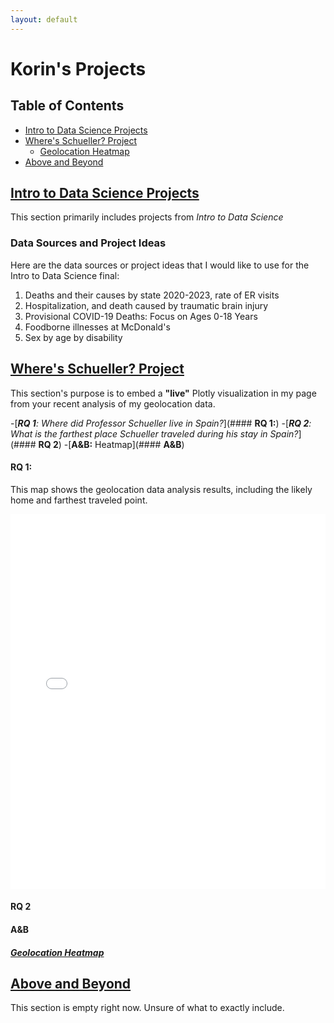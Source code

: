 ```yaml
---
layout: default
---
```

# Korin's Projects

## Table of Contents
- [Intro to Data Science Projects](#intro-to-data-science-projects)
- [Where's Schueller? Project](#wheres-schueller-project)
  - [Geolocation Heatmap](#geolocation-heatmap)
- [Above and Beyond](#above-and-beyond)

## [Intro to Data Science Projects](#intro-to-data-science-projects)
This section primarily includes projects from _Intro to Data Science_

### Data Sources and Project Ideas
Here are the data sources or project ideas that I would like to use for the Intro to Data Science final:
1. Deaths and their causes by state 2020-2023, rate of ER visits
2. Hospitalization, and death caused by traumatic brain injury
3. Provisional COVID-19 Deaths: Focus on Ages 0-18 Years
4. Foodborne illnesses at McDonald's
5. Sex by age by disability

## [Where's Schueller? Project](#wheres-schueller-project)
This section's purpose is to embed a **"live"** Plotly visualization in my page from your recent analysis of my geolocation data.

-[_**RQ 1**: Where did Professor Schueller live in Spain?_](#### **RQ 1:**)
-[_**RQ 2**: What is the farthest place Schueller traveled during his stay in Spain?_](#### **RQ 2**)
-[**A&B:** Heatmap](#### **A&B**)





#### **RQ 1:**

This map shows the geolocation data analysis results, including the likely home and farthest traveled point.

<iframe src="assets/vis.html" width="100%" height="600px" style="border: none;"></iframe>

#### **RQ 2**




#### **A&B**

##### [Geolocation Heatmap](#geolocation-heatmap)

## [Above and Beyond](#above-and-beyond)
This section is empty right now. Unsure of what to exactly include.

